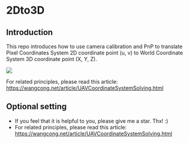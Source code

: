  # 2Dto3D

## Introduction

This repo introduces how to  use camera calibration and PnP to translate Pixel Coordinates System 2D coordinate point (u, v) to World Coordinate System 3D coordinate point (X, Y, Z). 

![](https://img.wangcong.net/UAVCoordinateSystemSolving.png)

For related principles, please read this article:  https://wangcong.net/article/UAVCoordinateSystemSolving.html 

## Optional setting

- If you feel that it is helpful to you, please give me a star. Thx!  :)
- For related principles, please read this article:  https://wangcong.net/article/UAVCoordinateSystemSolving.html 
